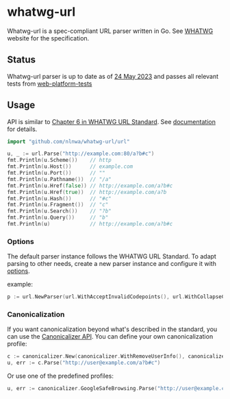 # whatwg-url
Whatwg-url is a spec-compliant URL parser written in Go. See [WHATWG](https://url.spec.whatwg.org/#url-parsing) website
for the specification.

## Status
Whatwg-url parser is up to date as of [24 May 2023](https://url.spec.whatwg.org/commit-snapshots/eee49fdf4f99d59f717cbeb0bce29fda930196d4/)
and passes all relevant tests from [web-platform-tests](https://github.com/web-platform-tests/wpt/tree/master/url)

## Usage
API is similar to [Chapter 6 in WHATWG URL Standard](https://url.spec.whatwg.org/#api). See [documentation](https://pkg.go.dev/github.com/nlnwa/whatwg-url) for details.

```go
import "github.com/nlnwa/whatwg-url/url"

u, _ := url.Parse("http://example.com:80/a?b#c")
fmt.Println(u.Scheme())    // http
fmt.Println(u.Host())      // example.com
fmt.Println(u.Port())      // ""
fmt.Println(u.Pathname())  // "/a"
fmt.Println(u.Href(false)) // http://example.com/a?b#c
fmt.Println(u.Href(true))  // http://example.com/a?b
fmt.Println(u.Hash())      // "#c"
fmt.Println(u.Fragment())  // "c"
fmt.Println(u.Search())    // "?b"
fmt.Println(u.Query())     // "b"
fmt.Println(u)             // http://example.com/a?b#c
```

### Options
The default parser instance follows the WHATWG URL Standard. To adapt parsing to other needs, create a new parser
instance and configure it with [options](https://pkg.go.dev/github.com/nlnwa/whatwg-url/url#ParserOption).

example:

```go
p := url.NewParser(url.WithAcceptInvalidCodepoints(), url.WithCollapseConsecutiveSlashes())
```

### Canonicalization
If you want canonicalization beyond what's described in the standard, you can use the
[Canonicalizer API](https://pkg.go.dev/github.com/nlnwa/whatwg-url/canonicalizer).
You can define your own canonicalization profile:

```go
c := canonicalizer.New(canonicalizer.WithRemoveUserInfo(), canonicalizer.WithRemoveFragment())
u, err := c.Parse("http://user@example.com/a?b#c")
```

Or use one of the predefined profiles:

```go
u, err := canonicalizer.GoogleSafeBrowsing.Parse("http://user@example.com/a?b#c")
```
